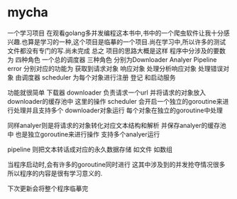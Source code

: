 # mycha
一个学习项目
在观看golang多并发编程这本书中,书中的一个爬虫软件让我十分感兴趣.也算是学习的一种,这个项目是临摹的一个项目.尚在学习中,所以许多的测试文件都没有专门的写.尚未完成
总之
项目的思路大概是这样
程序中分涉及的要数为 四种角色  一个总的调度器
三种角色 分别为Downloader  Analyer Pipeline  error  分别对应的功能为  获取到请求对象 响应对象 处理分析响应对象 处理错误对象
由调度器 scheduler 为每个对象进行注册 登记 和启动服务


功能就很简单 下载器 downloader 负责请求一个url 并将请求的对象放入 downloader的缓存池中 这里的操作 scheduler 会开启一个独立的goroutine来进行处理并且支持多个 downloader对象运行 每个对象在独立的goroutine中处理

同样analyer则是将请求的对象转化对应文本结构和解析 并保存analyer的缓存池中 也是独立goroutine来进行操作 支持多个analyer运行

pipeline 则把文本转话成对应的永久数据存储 如文件 如数组

当程序启动时,会有许多的goroutine同时进行 这其中涉及到的并发抢夺情况很多 所以程序的内容是很有学习意义的.

下次更新会将整个程序临摹完 

